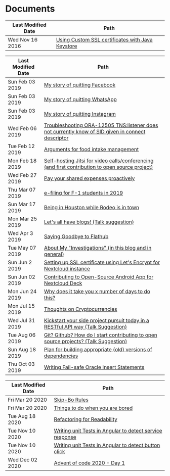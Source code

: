 # Documents

Last Modified Date|Path
-|-
Wed Nov 16 2016|[Using Custom SSL certificates with Java Keystore](using-custom-certs-with-java-keystore-in-2016-jdk7.md)

Last Modified Date|Path
-|-
Sun Feb 03 2019|[My story of quitting Facebook](my-story-of-quitting-facebook.md)
Sun Feb 03 2019|[My story of quitting WhatsApp](my-story-of-quitting-whatsapp.md)
Sun Feb 03 2019|[My story of quitting Instagram](my-story-of-quitting-instagram.md)
Wed Feb 06 2019|[Troubleshooting ORA-12505 TNS:listener does not currently know of SID given in connect descriptor](troubleshooting-ora-12505-does-not-currently-know-of-sid-given-mule-4.md)
Tue Feb 12 2019|[Arguments for food intake management](arguments-for-food-intake-management.md)
Mon Feb 18 2019|[Self-hosting Jitsi for video calls/conferencing (and first contribution to open source project)](self-hosting-jitsi-for-video-calls-conferencing-and-first-contribution.md )
Wed Feb 27 2019|[Pay your shared expenses proactively](pay-your-shared-expenses-proactively.md)
Thu Mar 07 2019|[e-filing for F-1 students in 2019](e-filing-for-f-1-students-in-2019.md)
Sun Mar 17 2019|[Being in Houston while Rodeo is in town](being-in-houston-while-rodeo-is-in-town.md)
Mon Mar 25 2019|[Let's all have blogs! (Talk suggestion)](lets-all-have-blogs-talk-suggestion.md)
Wed Apr 3 2019|[Saying Goodbye to Flathub](saying-goodbye-to-flathub.md)
Tue May 07 2019|[About My "Investigations" (in this blog and in general)](about-my-investigations-in-this-blog-and-in-general.md)
Sun Jun 2 2019|[Setting up SSL certificate using Let's Encrypt for Nextcloud instance](setting-up-letsencrypt-ssl-for-nextcloud.md)
Sun Jun 02 2019|[Contributing to Open-Source Android App for Nextcloud Deck](contributing-to-open-source-android-app-for-nextcloud-deck.md)
Mon Jun 24 2019|[Why does it take you x number of days to do this?](why-does-it-take-3-days-to-develop-an-api-endpoint.md)
Mon Jul 15 2019|[Thoughts on Cryptocurrencies](thoughts-on-cryptocurrencies.md)
Wed Jul 31 2019|[Kickstart your side project pursuit today in a RESTful API way (Talk Suggestion)](kickstart-your-side-project-in-a-restful-way-talk-suggestion.md)
Tue Aug 06 2019|[Git? Github? How do I start contributing to open source projects? (Talk Suggestion)](intro-to-git-and-contributing-to-open-source.md )
Sun Aug 18 2019|[Plan for building appropriate (old) versions of dependencies](plan-for-building-appropriate-old-versions-of-dependencies.md)
Thu Oct 03 2019|[Writing Fail-safe Oracle Insert Statements](writing-fail-safe-oracle-insert-statements.md)

Last Modified Date|Path
-|-
Fri Mar 20 2020|[Skip-Bo Rules](skip-bo-rules.md)
Fri Mar 20 2020|[Things to do when you are bored](things-to-do-when-you-are-bored.md)
Tue Aug 18 2020|[Refactoring for Readability](refactoring-for-readability.md)
Tue Nov 10 2020|[Writing unit Tests in Angular to detect service response](writing-focussed-unit-tests-angular.md)
Tue Nov 10 2020|[Writing unit Tests in Angular to detect button click](writing-unit-tests-for-ui-events-angular.md)
Wed Dec 02 2020|[Advent of code 2020 - Day 1](advent-of-code-2020-day-1.md)